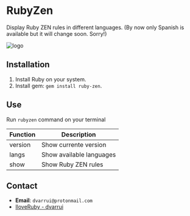 
# RubyZen

Display Ruby ZEN rules in different languages.
(By now only Spanish is available but it will change soon. Sorry!)

![logo](./docs/images/logo.png)

## Installation

1. Install Ruby on your system.
1. Install gem: `gem install ruby-zen`.

## Use

Run `rubyzen` command on your terminal

| Function | Description |
| -------- | ------------------------- |
| version  | Show currente version |
| langs    | Show available languages |
| show     | Show Ruby ZEN rules |

## Contact

* **Email**: `dvarrui@protonmail.com`
* [IloveRuby - dvarrui](https://github.com/dvarrui/iloveruby)
